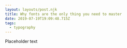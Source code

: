 ```yaml
---
layout: layouts/post.njk
title: Why fonts are the only thing you need to master
date: 2019-07-19T19:09:48.715Z
tags:
  - typography
---
```

Placeholder text
